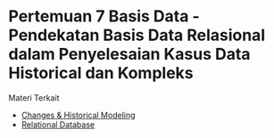 # Pertemuan 7 Basis Data - Pendekatan Basis Data Relasional dalam Penyelesaian Kasus Data Historical dan Kompleks


Materi Terkait
- [Changes & Historical Modeling](https://sqldatabasetutorials.com/sql-db-section/changes-historical-modeling/)
- [Relational Database](https://sqldatabasetutorials.com/sql-db/relational-database/)
